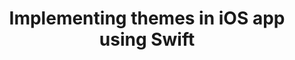 ---
layout: post
title: "Implementing themes in iOS app using Swift"
# image: /img/consistency.png
subtitle: 
# bigimg: /img/path.jpg
published: true
tags: []
excerpt: Adding themes/color schemes into your app can be challenging. Let's see at an approach to implementing themes in this dialog.
---